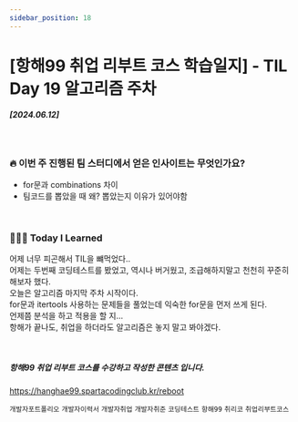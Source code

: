 ```yaml
---
sidebar_position: 18
---
```


# [항해99 취업 리부트 코스 학습일지] - TIL Day 19 알고리즘 주차 


##### [2024.06.12]


<br/>

### 🔥 이번 주 진행된 팀 스터디에서 얻은 인사이트는 무엇인가요?

- for문과 combinations 차이 
- 팀코드를 뽑았을 때 왜? 뽑았는지 이유가 있어야함
  
  
<br/>

### 👩🏻‍💻 Today I Learned

어제 너무 피곤해서 TIL을 뺴먹었다.. <br/>
어제는 두번째 코딩테스트를 봤었고, 역시나 버거웠고, 조급해하지말고 천천히 꾸준히 해보자 했다.<br/>
오늘은 알고리즘 마지막 주차 시작이다.<br/>
for문과 itertools 사용하는 문제들을 풀었는데 익숙한 for문을 먼저 쓰게 된다.<br/>
언제쯤 분석을 하고 적용을 할 지...<br/>
항해가 끝나도, 취업을 하더라도 알고리즘은 놓지 말고 봐야겠다.<br/>


<br/>

##### 항해99 취업 리부트 코스를 수강하고 작성한 콘텐츠 입니다.
https://hanghae99.spartacodingclub.kr/reboot


```개발자포트폴리오``` ```개발자이력서``` ```개발자취업``` ```개발자취준``` ```코딩테스트``` ```항해99``` ```취리코``` ```취업리부트코스```




